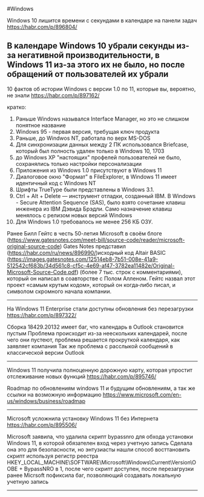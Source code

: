 #Windows

Windows 10 лишится времени с секундами в календаре на панели задач https://habr.com/p/896804/

 В календаре Windows 10 убрали секунды из-за негативной производительности, в Windows 11 из-за этого их не было, но после обращений от пользователей их убрали
-----------

10 фактов об истории Windows с версии 1.0 по 11, которые вы, вероятно, не знали https://habr.com/p/897162/

кратко:
1) Раньше Windows назывался Interface Manager, но это не слишком понятное название
2) Windows 95 - первая версия, требущая ключ продукта
3) Раньше, до Windwos NT, работала по верх MS-DOS
4) Для синхронизации данных между 2 ПК использовался Briefcase, который был полность удален только в Windows 10, 1703
5) до Windows XP "настоящих" профелей пользователей не было, сохранялись только настройки персонализации
6) Приложения из Windows 1.0 присутствуют в Windows 11 
7) Диалоговое окно "Формат" в FileExplorer, в Windows 11 имеет идентичный код с Windows NT
8) Шрифты TrueType были представлены в Windows 3.1.
9) Ctrl + Alt + Delete — инструмент отладки, созданный IBM.
В Windows - Secure Attention Sequence (SAS), было взято сочетание клавиш инженера из IBM Дэвида Брэдли. Само назначение клавиш менялось с релизом новых версий Windows
10) Для Windows 1.0 требовалось не менее 256 КБ ОЗУ.

Ранее Билл Гейтс в честь 50-летия Microsoft в своём блоге (https://www.gatesnotes.com/meet-bill/source-code/reader/microsoft-original-source-code) Gates Notes представил (https://habr.com/ru/news/896990/)исходный код Altair BASIC (https://images.gatesnotes.com/12514eb8-7b51-008e-41a9-512542cf683b/34d561c8-cf5c-4e69-af47-3782ea11482e/Original-Microsoft-Source-Code.pdf) (более 7 тыс. строк с комментариями), который он написал в соавторстве 
с Полом Алленом. Гейтс назвал этот проект «самым крутым кодом», который он когда‑либо писал, и символом скромного начала компании.

_______

На Windows 11 Enterprise стали доступны обновления без перезагрузки https://habr.com/p/897322/

Сборка 18429.20132 имеет баг, что календарь в Outlook становится пустым
Проблема происходит из-за неескольких календарей, после чего они пустеют, проблема решается прокруткой календаря, как заявляет компания
Так же проблема с расслыкой сообщений в классической версии Outlook

_______

Windows 11 получила полноценную дорожную карту, которая упростит отслеживание новых функций https://habr.com/p/895746/

Roadmap по обновлениям windows 11 и будущим обновлениям, а так же ссылки на возможную информацию
https://www.microsoft.com/en-us/windows/business/roadmap
____

Microsoft усложнила установку Windows 11 без Интернета https://habr.com/p/895506/

Microsoft заявила, что удалила скрипт bypassnro для обхода установки Windows 11, в которой обязателен вход через учетную запись
Сделала она это для безопасности, но энтузиасты нашли способ восттановить скрипт используя регистр реестра HKEY_LOCAL_MACHINE\SOFTWARE\Microsoft\Windows\Current\Version\OOBE + BypassNRO в 1, после чего скрипт доступен, после перезагрузки
ранее Micrsoft пофиксила баг, позволяющий создавать локальную учетную запись

____